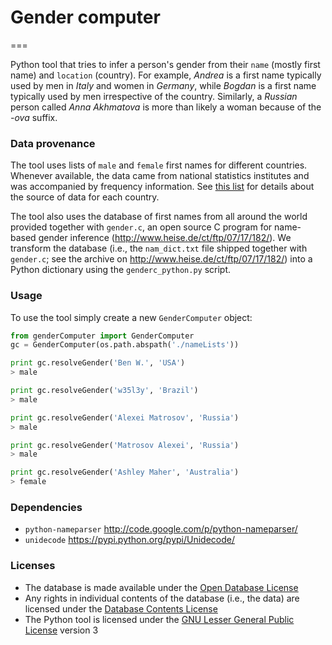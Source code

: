 # Gender computer
===

Python tool that tries to infer a person's gender from their `name` (mostly first name) and `location` (country). For example, *Andrea* is a first name typically used by men in *Italy* and women in *Germany*, while *Bogdan* is a first name typically used by men irrespective of the country. Similarly, a *Russian* person called *Anna Akhmatova* is more than likely a woman because of the *-ova* suffix.

### Data provenance

The tool uses lists of `male` and `female` first names for different countries. Whenever available, the data came from national statistics institutes and was accompanied by frequency information. See [this list](https://github.com/tue-mdse/genderComputer/blob/master/nameLists/nameLists.md) for details about the source of data for each country.

The tool also uses the database of first names from all around the world provided together with `gender.c`, an open source C program for name-based gender inference (http://www.heise.de/ct/ftp/07/17/182/). We transform the database (i.e., the `nam_dict.txt` file shipped together with `gender.c`; see the archive on http://www.heise.de/ct/ftp/07/17/182/) into a Python dictionary using the `genderc_python.py` script.

### Usage

To use the tool simply create a new `GenderComputer` object:

```python
from genderComputer import GenderComputer
gc = GenderComputer(os.path.abspath('./nameLists'))

print gc.resolveGender('Ben W.', 'USA')
> male

print gc.resolveGender('w35l3y', 'Brazil')
> male

print gc.resolveGender('Alexei Matrosov', 'Russia')
> male

print gc.resolveGender('Matrosov Alexei', 'Russia')
> male

print gc.resolveGender('Ashley Maher', 'Australia')
> female
```

### Dependencies

- `python-nameparser` http://code.google.com/p/python-nameparser/
- `unidecode` https://pypi.python.org/pypi/Unidecode/


### Licenses

- The database is made available under the [Open Database License](http://opendatacommons.org/licenses/odbl/1.0/)
- Any rights in individual contents of the database (i.e., the data) are licensed under the [Database Contents License](http://opendatacommons.org/licenses/dbcl/1.0/)
- The Python tool is licensed under the [GNU Lesser General Public License](http://www.gnu.org/licenses/lgpl.txt) version 3
